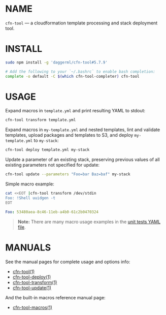 <!-- vim: set ft=markdown: -->
# NAME

`cfn-tool` &mdash; a cloudformation template processing and stack deployment tool.

# INSTALL

```bash
sudo npm install -g 'daggerml/cfn-tool#5.7.9'
```

```bash
# Add the following to your `~/.bashrc` to enable bash completion:
complete -o default -C $(which cfn-tool-completer) cfn-tool
```

# USAGE

Expand macros in `template.yml` and print resulting YAML to stdout:

```bash
cfn-tool transform template.yml
```

Expand macros in `my-template.yml` and nested templates, lint and validate
templates, upload packages and templates to S3, and deploy `my-template.yml`
to `my-stack`:

```bash
cfn-tool deploy template.yml my-stack
```

Update a parameter of an existing stack, preserving previous values of all
existing parameters not specified for update:

```bash
cfn-tool update --parameters "Foo=bar Baz=baf" my-stack
```

Simple macro example:

```bash
cat <<EOT |cfn-tool transform /dev/stdin
Foo: !Shell uuidgen -t
EOT
```
```yaml
Foo: 53480aea-8c46-11eb-a4b0-61c2b0470324
```

> **Note:** There are many macro usage examples in the [unit tests YAML file][6].

# MANUALS

See the manual pages for complete usage and options info:

* [cfn-tool(1)][1]
* [cfn-tool-deploy(1)][2]
* [cfn-tool-transform(1)][3]
* [cfn-tool-update(1)][4]

And the built-in macros reference manual page:

* [cfn-tool-macros(1)][5]

[1]: http://htmlpreview.github.io/?https://github.com/daggerml/cfn-tool/blob/5.7.9/man/cfn-tool.html
[2]: http://htmlpreview.github.io/?https://github.com/daggerml/cfn-tool/blob/5.7.9/man/cfn-tool-deploy.html
[3]: http://htmlpreview.github.io/?https://github.com/daggerml/cfn-tool/blob/5.7.9/man/cfn-tool-transform.html
[4]: http://htmlpreview.github.io/?https://github.com/daggerml/cfn-tool/blob/5.7.9/man/cfn-tool-update.html
[5]: http://htmlpreview.github.io/?https://github.com/daggerml/cfn-tool/blob/5.7.9/man/cfn-tool-macros.html
[6]: https://github.com/daggerml/cfn-tool/blob/5.7.9/test/macro.tests.yml
